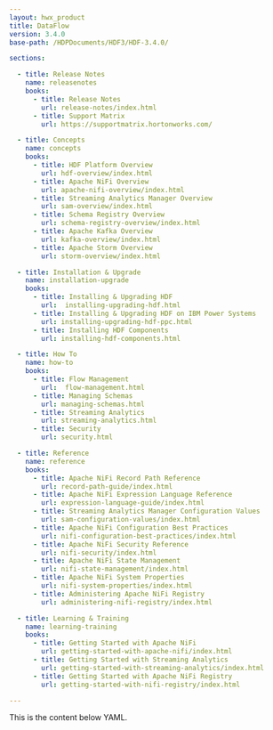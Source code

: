 ```yaml
---
layout: hwx_product
title: DataFlow
version: 3.4.0
base-path: /HDPDocuments/HDF3/HDF-3.4.0/

sections:

  - title: Release Notes
    name: releasenotes
    books:
      - title: Release Notes
        url: release-notes/index.html
      - title: Support Matrix
        url: https://supportmatrix.hortonworks.com/

  - title: Concepts
    name: concepts
    books:
      - title: HDF Platform Overview
        url: hdf-overview/index.html
      - title: Apache NiFi Overview
        url: apache-nifi-overview/index.html
      - title: Streaming Analytics Manager Overview
        url: sam-overview/index.html
      - title: Schema Registry Overview
        url: schema-registry-overview/index.html
      - title: Apache Kafka Overview
        url: kafka-overview/index.html
      - title: Apache Storm Overview
        url: storm-overview/index.html

  - title: Installation & Upgrade
    name: installation-upgrade
    books:
      - title: Installing & Upgrading HDF
        url:  installing-upgrading-hdf.html
      - title: Installing & Upgrading HDF on IBM Power Systems
        url: installing-upgrading-hdf-ppc.html
      - title: Installing HDF Components
        url: installing-hdf-components.html

  - title: How To
    name: how-to
    books:
      - title: Flow Management
        url:  flow-management.html
      - title: Managing Schemas
        url: managing-schemas.html
      - title: Streaming Analytics
        url: streaming-analytics.html
      - title: Security
        url: security.html

  - title: Reference
    name: reference
    books:
      - title: Apache NiFi Record Path Reference
        url: record-path-guide/index.html
      - title: Apache NiFi Expression Language Reference
        url: expression-language-guide/index.html
      - title: Streaming Analytics Manager Configuration Values
        url: sam-configuration-values/index.html
      - title: Apache NiFi Configuration Best Practices
        url: nifi-configuration-best-practices/index.html
      - title: Apache NiFi Security Reference
        url: nifi-security/index.html
      - title: Apache NiFi State Management
        url: nifi-state-management/index.html
      - title: Apache NiFi System Properties
        url: nifi-system-properties/index.html
      - title: Administering Apache NiFi Registry
        url: administering-nifi-registry/index.html

  - title: Learning & Training
    name: learning-training
    books:
      - title: Getting Started with Apache NiFi
        url: getting-started-with-apache-nifi/index.html
      - title: Getting Started with Streaming Analytics
        url: getting-started-with-streaming-analytics/index.html
      - title: Getting Started with Apache NiFi Registry
        url: getting-started-with-nifi-registry/index.html

---
```


This is the content below YAML.
